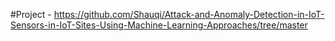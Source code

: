 #Project - https://github.com/Shauqi/Attack-and-Anomaly-Detection-in-IoT-Sensors-in-IoT-Sites-Using-Machine-Learning-Approaches/tree/master
